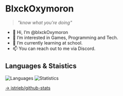 # BlxckOxymoron

> *"know what you're doing"*

- 👋 Hi, I’m @blxckOxymoron
- 👀 I’m interested in Games, Programming and Tech.
- 🌱 I’m currently learning at school.
- 📫 You can reach out to me via Discord.

## Languages & Staistics
![Languages](https://raw.githubusercontent.com/blxckOxymoron/blxckOxymoron/stats/generated/languages.svg)
![Statistics](https://raw.githubusercontent.com/blxckOxymoron/blxckOxymoron/stats/generated/overview.svg)

[→ jstrieb/github-stats](https://github.com/jstrieb/github-stats)
